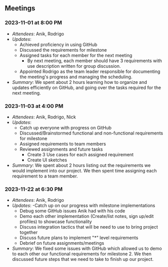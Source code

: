 ## Meetings

### 2023-11-01 at 8:00 PM
- *Attendees*: Anik, Rodrigo
- *Updates*:
  - Achieved proficiency in using GitHub
  - Discussed the requirements for milestone
  - Assigned tasks for each member for the next meeting
    - By next meeting, each member should have 3 requirements with use description written for group discussion.
  - Appointed Rodrigo as the team leader responsible for documenting the meeting's progress and managing the scheduling.
- *Summary*: We spent about 2 hours learning how to organize and updates efficiently on GitHub, and going over the tasks required for the next meeting.

### 2023-11-03 at 4:00 PM
- *Attendees*: Anik, Rodrigo, Nick
- *Updates*:
  - Catch up everyone with progress on GitHub
  - Discussed/Brainstormed functional and non-functional requirements for milestone
  - Assigned requirements to team members
  - Reviewed assignments and future tasks
    - Create 3 Use cases for each assigned requirement
    - Create UI sketches
- *Summary*: We spent about 2 hours listing out the requirements we would implement into our project. We then spent time assigning each requirement to a team member.
  
### 2023-11-22 at 6:30 PM
- *Attendees*: Anik, Rodrigo
- *Updates*:
  -Catch up on our progress with milestone implementations
  - Debug some GitHub issues Anik had with his code
  - Demo each other implementation (Create/list notes, sign up/edit profiles) to showcase functionality
  - Discuss integration tactics that will be need to use to bring project together
  - Discuss future plans to implement "*" level requirements
  - Debrief on future assignments/meetings
- *Summary*: We fixed some issues with GitHub which allowed us to demo to each other our functional requirements for milestone 2. We then discussed future steps that we need to take to finish up our project.